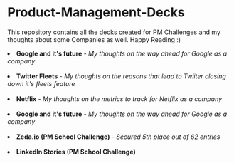# Product-Management-Decks
This repository contains all the decks created for PM Challenges and my thoughts about some Companies as well. Happy Reading :)

<li><b>Google and it's future</b> - <i>My thoughts on the way ahead for Google as a company</i></li><br>
<li><b>Twitter Fleets</b> - <i>My thoughts on the reasons that lead to Twiiter closing down it's fleets feature</i></li><br>
<li><b>Netflix</b> - <i>My thoughts on the metrics to track for Netflix as a company</i></li><br>
<li><b>Google and it's future</b> - <i>My thoughts on the way ahead for Google as a company</i></li><br>
<li><b>Zeda.io (PM School Challenge)</b> - <i>Secured 5th place out of 62 entries</i></li><br>
<li><b>LinkedIn Stories (PM School Challenge)</b></li><br>

